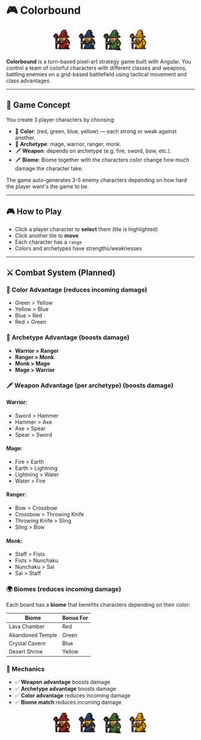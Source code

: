 # 🎮 Colorbound 
<p align="center">
  <img src="docs/mage-red.png" width="64" />
  <img src="docs/mage-blue.png" width="64" />
  <img src="docs/mage-green.png" width="64" />
  <img src="docs/mage-yellow.png" width="64" />
</p>


**Colorbound** is a turn-based pixel-art strategy game built with Angular. You control a team of colorful characters with different classes and weapons, battling enemies on a grid-based battlefield using tactical movement and class advantages.

---

## 🧠 Game Concept

You create 3 player characters by choosing:
- 🎨 **Color**: (red, green, blue, yellow) — each strong or weak against another.
- 🧙 **Archetype**: mage, warrior, ranger, monk.
- 🗡️ **Weapon**: depends on archetype (e.g. fire, sword, bow, etc.).
- 🗡️ **Biome**: Biome together with the characters color change how much damage the character take.

The game auto-generates 3-5 enemy characters depending on how hard the player want's the game to be.

---

## 🎮 How to Play

- Click a player character to **select** them (tile is highlighted)
- Click another tile to **move**
- Each character has a `range` 
- Colors and archetypes have strengths/weaknesses


---

## ⚔️ Combat System (Planned)

### 🔄 Color Advantage (reduces incoming damage)
- Green > Yellow  
- Yellow > Blue  
- Blue > Red  
- Red > Green

### 🧱 Archetype Advantage (boosts damage)
- **Warrior > Ranger**
- **Ranger > Monk**
- **Monk > Mage**
- **Mage > Warrior**

### 🗡️ Weapon Advantage (per archetype)  (boosts damage)

#### Warrior:
- Sword > Hammer  
- Hammer > Axe  
- Axe > Spear  
- Spear > Sword

#### Mage:
- Fire > Earth  
- Earth > Lightning  
- Lightning > Water  
- Water > Fire

#### Ranger:
- Bow > Crossbow  
- Crossbow > Throwing Knife  
- Throwing Knife > Sling  
- Sling > Bow

#### Monk:
- Staff > Fists  
- Fists > Nunchaku  
- Nunchaku > Sai  
- Sai > Staff

### 🌍 Biomes  (reduces incoming damage)

Each board has a **biome** that benefits characters depending on their color:

| Biome             | Bonus For |
|-------------------|-----------|
| Lava Chamber      | Red       | 
| Abandoned Temple  | Green     |
| Crystal Cavern    | Blue      | 
| Desert Shrine     | Yellow    | 

### 🎯 Mechanics

- ✅ **Weapon advantage** boosts damage
- ✅ **Archetype advantage** boosts damage
- ✅ **Color advantage** reduces incoming damage
- ✅ **Biome match** reduces incoming damage

<p align="center">
  <img src="docs/mage-red.png" width="64" />
  <img src="docs/mage-blue.png" width="64" />
  <img src="docs/mage-green.png" width="64" />
  <img src="docs/mage-yellow.png" width="64" />
</p>
